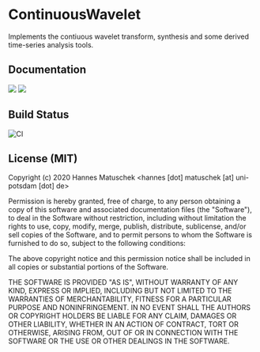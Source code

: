 # ContinuousWavelet
Implements the contiuous wavelet transform, synthesis and some derived time-series analysis tools.

## Documentation
[![](https://img.shields.io/badge/docs-stable-blue.svg)](https://hmatuschek.github.io/ContinuousWavelet.jl/stable)
[![](https://img.shields.io/badge/docs-dev-blue.svg)](https://hmatuschek.github.io/ContinuousWavelet.jl/dev)

## Build Status
![CI](https://github.com/hmatuschek/ContinuousWavelet.jl/workflows/CI/badge.svg?branch=master)

## License (MIT)
Copyright (c) 2020 Hannes Matuschek <hannes [dot] matuschek [at] uni-potsdam [dot] de>

Permission is hereby granted, free of charge, to any person obtaining a copy
of this software and associated documentation files (the "Software"), to deal
in the Software without restriction, including without limitation the rights
to use, copy, modify, merge, publish, distribute, sublicense, and/or sell
copies of the Software, and to permit persons to whom the Software is
furnished to do so, subject to the following conditions:

The above copyright notice and this permission notice shall be included in all
copies or substantial portions of the Software.

THE SOFTWARE IS PROVIDED "AS IS", WITHOUT WARRANTY OF ANY KIND, EXPRESS OR
IMPLIED, INCLUDING BUT NOT LIMITED TO THE WARRANTIES OF MERCHANTABILITY,
FITNESS FOR A PARTICULAR PURPOSE AND NONINFRINGEMENT. IN NO EVENT SHALL THE
AUTHORS OR COPYRIGHT HOLDERS BE LIABLE FOR ANY CLAIM, DAMAGES OR OTHER
LIABILITY, WHETHER IN AN ACTION OF CONTRACT, TORT OR OTHERWISE, ARISING FROM,
OUT OF OR IN CONNECTION WITH THE SOFTWARE OR THE USE OR OTHER DEALINGS IN THE
SOFTWARE.
